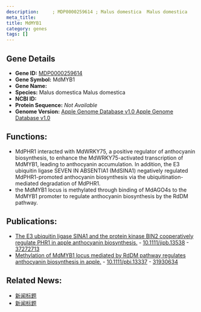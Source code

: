 ```yaml
---
description: 	 ; MDP0000259614 ; Malus domestica	Malus domestica
meta_title:
title: MdMYB1
category: genes
tags: []
---
```


## Gene Details
- **Gene ID:**	[MDP0000259614](https://www.maizegdb.org/gene_center/gene/MDP0000259614)
- **Gene Symbol:** MdMYB1
- **Gene Name:** 	
- **Species:** Malus domestica	Malus domestica
- **NCBI ID:** [ 	 ]()
- **Protein Sequence:** *Not Available*
- **Genome Version:** [Apple Genome Database v1.0	Apple Genome Database v1.0]()

## Functions:
   - MdPHR1 interacted with MdWRKY75, a positive regulator of anthocyanin biosynthesis, to enhance the MdWRKY75-activated transcription of MdMYB1, leading to anthocyanin accumulation. In addition, the E3 ubiquitin ligase SEVEN IN ABSENTIA1 (MdSINA1) negatively regulated MdPHR1-promoted anthocyanin biosynthesis via the ubiquitination-mediated degradation of MdPHR1.
   - the MdMYB1 locus is methylated through binding of MdAGO4s to the MdMYB1 promoter to regulate anthocyanin biosynthesis by the RdDM pathway.

## Publications:
   - [The E3 ubiquitin ligase SINA1 and the protein kinase BIN2 cooperatively regulate PHR1 in apple anthocyanin biosynthesis.]( https://onlinelibrary.wiley.com/doi/10.1111/jipb.13538 ) - [10.1111/jipb.13538]( https://onlinelibrary.wiley.com/doi/10.1111/jipb.13538 ) - [37272713](https://pubmed.ncbi.nlm.nih.gov/37272713/)
   - [Methylation of MdMYB1 locus mediated by RdDM pathway regulates anthocyanin biosynthesis in apple.]( https://pubmed.ncbi.nlm.nih.gov/31930634/ ) - [10.1111/pbi.13337]( https://pubmed.ncbi.nlm.nih.gov/31930634/ ) - [31930634](https://pubmed.ncbi.nlm.nih.gov/31930634/)

## Related News:
   - [新闻标题](https://mp.weixin.qq.com/s/6f2-30A3Hl55wD1H4VZ0qQ)
   - [新闻标题](https://mp.weixin.qq.com/s?__biz=Mzg3MDEwNDEyMg==&mid=2247486960&idx=1&sn=eb1094911c10f763658a33e8adff8a8d&chksm=ce93a0a5f9e429b32d6ee126b84fddde0f3f093a9b217aaf3f2c95748224eb58b89434b0d19f&scene=27#wechat_redirect)
